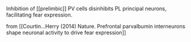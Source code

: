 Inhibition of [[prelimbic]] PV cells disinhibits PL principal neurons, facilitating fear expression.

from [[Courtin...Herry (2014) Nature. Prefrontal parvalbumin interneurons shape neuronal activity to drive fear expression]]